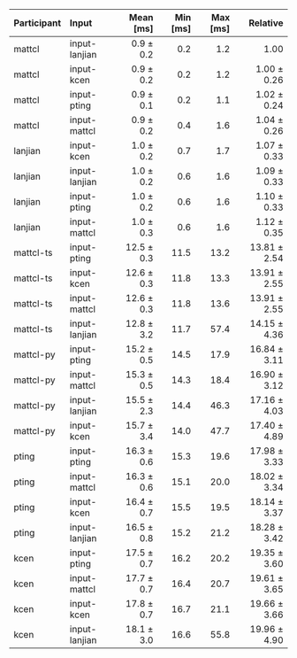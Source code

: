 | Participant | Input | Mean [ms] | Min [ms] | Max [ms] | Relative |
|:---|:---|---:|---:|---:|---:|
| mattcl | input-lanjian | 0.9 ± 0.2 | 0.2 | 1.2 | 1.00 |
| mattcl | input-kcen | 0.9 ± 0.2 | 0.2 | 1.2 | 1.00 ± 0.26 |
| mattcl | input-pting | 0.9 ± 0.1 | 0.2 | 1.1 | 1.02 ± 0.24 |
| mattcl | input-mattcl | 0.9 ± 0.2 | 0.4 | 1.6 | 1.04 ± 0.26 |
| lanjian | input-kcen | 1.0 ± 0.2 | 0.7 | 1.7 | 1.07 ± 0.33 |
| lanjian | input-lanjian | 1.0 ± 0.2 | 0.6 | 1.6 | 1.09 ± 0.33 |
| lanjian | input-pting | 1.0 ± 0.2 | 0.6 | 1.6 | 1.10 ± 0.33 |
| lanjian | input-mattcl | 1.0 ± 0.3 | 0.6 | 1.6 | 1.12 ± 0.35 |
| mattcl-ts | input-pting | 12.5 ± 0.3 | 11.5 | 13.2 | 13.81 ± 2.54 |
| mattcl-ts | input-kcen | 12.6 ± 0.3 | 11.8 | 13.3 | 13.91 ± 2.55 |
| mattcl-ts | input-mattcl | 12.6 ± 0.3 | 11.8 | 13.6 | 13.91 ± 2.55 |
| mattcl-ts | input-lanjian | 12.8 ± 3.2 | 11.7 | 57.4 | 14.15 ± 4.36 |
| mattcl-py | input-pting | 15.2 ± 0.5 | 14.5 | 17.9 | 16.84 ± 3.11 |
| mattcl-py | input-mattcl | 15.3 ± 0.5 | 14.3 | 18.4 | 16.90 ± 3.12 |
| mattcl-py | input-lanjian | 15.5 ± 2.3 | 14.4 | 46.3 | 17.16 ± 4.03 |
| mattcl-py | input-kcen | 15.7 ± 3.4 | 14.0 | 47.7 | 17.40 ± 4.89 |
| pting | input-pting | 16.3 ± 0.6 | 15.3 | 19.6 | 17.98 ± 3.33 |
| pting | input-mattcl | 16.3 ± 0.6 | 15.1 | 20.0 | 18.02 ± 3.34 |
| pting | input-kcen | 16.4 ± 0.7 | 15.5 | 19.5 | 18.14 ± 3.37 |
| pting | input-lanjian | 16.5 ± 0.8 | 15.2 | 21.2 | 18.28 ± 3.42 |
| kcen | input-pting | 17.5 ± 0.7 | 16.2 | 20.2 | 19.35 ± 3.60 |
| kcen | input-mattcl | 17.7 ± 0.7 | 16.4 | 20.7 | 19.61 ± 3.65 |
| kcen | input-kcen | 17.8 ± 0.7 | 16.7 | 21.1 | 19.66 ± 3.66 |
| kcen | input-lanjian | 18.1 ± 3.0 | 16.6 | 55.8 | 19.96 ± 4.90 |
